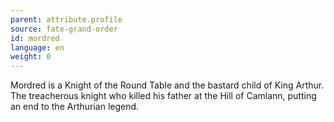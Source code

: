```yaml
---
parent: attribute.profile
source: fate-grand-order
id: mordred
language: en
weight: 0
---
```


Mordred is a Knight of the Round Table and the bastard child of King Arthur.
The treacherous knight who killed his father at the Hill of Camlann, putting an end to the Arthurian legend.
